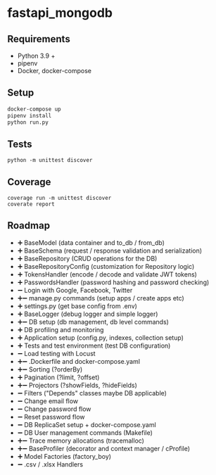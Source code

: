 # fastapi_mongodb

## Requirements

- Python 3.9 +
- pipenv
- Docker, docker-compose

## Setup

```sh
docker-compose up
pipenv install
python run.py
```

## Tests

```
python -m unittest discover
```

## Coverage

```
coverage run -m unittest discover
coverate report
```

## Roadmap

- ➕ BaseModel (data container and to_db / from_db)
- ➕ BaseSchema (request / response validation and serialization)
- ➕ BaseRepository (CRUD operations for the DB)
- ➕ BaseRepositoryConfig (customization for Repository logic)
- ➕ TokensHandler (encode / decode and validate JWT tokens)
- ➕ PasswordsHandler (password hashing and password checking)
- ➖ Login with Google, Facebook, Twitter
- ➕➖ manage.py commands (setup apps / create apps etc)
- ➕ settings.py (get base config from .env)
- ➕ BaseLogger (debug logger and simple logger)
- ➕➖ DB setup (db management, db level commands)
- ➕ DB profiling and monitoring
- ➕ Application setup (config.py, indexes, collection setup)
- ➕ Tests and test environment (test DB configuration)
- ➖ Load testing with Locust
- ➕➖ .Dockerfile and docker-compose.yaml
- ➕➖ Sorting (?orderBy)
- ➕ Pagination (?limit, ?offset)
- ➕➖ Projectors (?showFields, ?hideFields)
- ➖ Filters ("Depends" classes maybe DB applicable)
- ➖ Change email flow
- ➖ Change password flow
- ➖ Reset password flow
- ➖ DB ReplicaSet setup + docker-compose.yaml
- ➖ DB User management commands (Makefile)
- ➕➖ Trace memory allocations (tracemalloc)
- ➕➖ BaseProfiler (decorator and context manager / cProfile)
- ➕ Model Factories (factory_boy)
- ➖ .csv / .xlsx Handlers 
